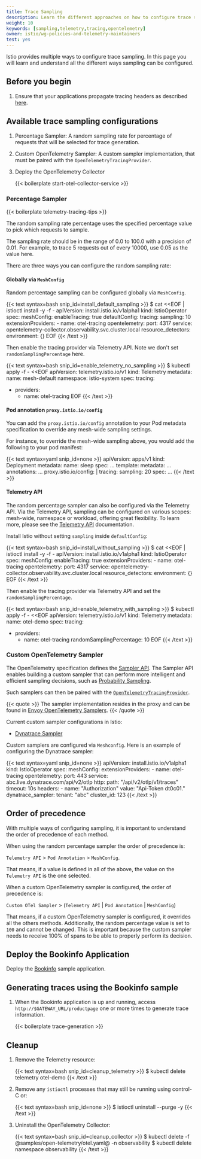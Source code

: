 ```yaml
---
title: Trace Sampling
description: Learn the different approaches on how to configure trace sampling on the proxies.
weight: 10
keywords: [sampling,telemetry,tracing,opentelemetry]
owner: istio/wg-policies-and-telemetry-maintainers
test: yes
---
```


Istio provides multiple ways to configure trace sampling. In this page you will learn and understand
all the different ways sampling can be configured.

## Before you begin

1.  Ensure that your applications propagate tracing headers as described [here](/docs/tasks/observability/distributed-tracing/overview/).

## Available trace sampling configurations

1.  Percentage Sampler: A random sampling rate for percentage of requests that will be selected for trace
    generation.

1.  Custom OpenTelemetry Sampler: A custom sampler implementation, that must be paired with the `OpenTelemetryTracingProvider`.

1.  Deploy the OpenTelemetry Collector

    {{< boilerplate start-otel-collector-service >}}

### Percentage Sampler

{{< boilerplate telemetry-tracing-tips >}}

The random sampling rate percentage uses the specified percentage value to pick which requests to sample.

The sampling rate should be in the range of 0.0 to 100.0 with a precision of 0.01.
For example, to trace 5 requests out of every 10000, use 0.05 as the value here.

There are three ways you can configure the random sampling rate:

#### Globally via `MeshConfig`

Random percentage sampling can be configured globally via `MeshConfig`.

{{< text syntax=bash snip_id=install_default_sampling >}}
$ cat <<EOF | istioctl install -y -f -
apiVersion: install.istio.io/v1alpha1
kind: IstioOperator
spec:
  meshConfig:
    enableTracing: true
    defaultConfig:
      tracing:
        sampling: 10
    extensionProviders:
    - name: otel-tracing
      opentelemetry:
        port: 4317
        service: opentelemetry-collector.observability.svc.cluster.local
        resource_detectors:
          environment: {}
EOF
{{< /text >}}

Then enable the tracing provider via Telemetry API. Note we don't set `randomSamplingPercentage` here.

{{< text syntax=bash snip_id=enable_telemetry_no_sampling >}}
$ kubectl apply -f - <<EOF
apiVersion: telemetry.istio.io/v1
kind: Telemetry
metadata:
  name: mesh-default
  namespace: istio-system
spec:
  tracing:
  - providers:
    - name: otel-tracing
EOF
{{< /text >}}

#### Pod annotation `proxy.istio.io/config`

You can add the `proxy.istio.io/config` annotation to your Pod metadata
specification to override any mesh-wide sampling settings.

For instance, to override the mesh-wide sampling above, you would add the following to your pod manifest:

{{< text syntax=yaml snip_id=none >}}
apiVersion: apps/v1
kind: Deployment
metadata:
  name: sleep
spec:
  ...
  template:
    metadata:
      ...
      annotations:
        ...
        proxy.istio.io/config: |
          tracing:
            sampling: 20
    spec:
      ...
{{< /text >}}

#### Telemetry API

The random percentage sampler can also be configured via the Telemetry API.
Via the Telemetry API, sampling can be configured on various scopes: mesh-wide, namespace or workload, offering great flexibility.
To learn more, please see the [Telemetry API](/docs/tasks/observability/telemetry/) documentation.

Install Istio without setting `sampling` inside `defaultConfig`:

{{< text syntax=bash snip_id=install_without_sampling >}}
$ cat <<EOF | istioctl install -y -f -
apiVersion: install.istio.io/v1alpha1
kind: IstioOperator
spec:
  meshConfig:
    enableTracing: true
    extensionProviders:
    - name: otel-tracing
      opentelemetry:
        port: 4317
        service: opentelemetry-collector.observability.svc.cluster.local
        resource_detectors:
          environment: {}
EOF
{{< /text >}}

Then enable the tracing provider via Telemetry API and set the `randomSamplingPercentage`.

{{< text syntax=bash snip_id=enable_telemetry_with_sampling >}}
$ kubectl apply -f - <<EOF
apiVersion: telemetry.istio.io/v1
kind: Telemetry
metadata:
   name: otel-demo
spec:
  tracing:
  - providers:
    - name: otel-tracing
    randomSamplingPercentage: 10
EOF
{{< /text >}}

### Custom OpenTelemetry Sampler

The OpenTelemetry specification defines the [Sampler API](https://github.com/open-telemetry/opentelemetry-specification/blob/v1.31.0/specification/trace/sdk.md#sampler).
The Sampler API enables building a custom sampler that can perform more intelligent and efficient sampling decisions,
such as [Probability Sampling](https://github.com/open-telemetry/opentelemetry-specification/blob/v1.31.0/specification/trace/tracestate-probability-sampling.md).

Such samplers can then be paired with the [`OpenTelemetryTracingProvider`](/docs/reference/config/istio.mesh.v1alpha1/#MeshConfig-ExtensionProvider-OpenTelemetryTracingProvider).

{{< quote >}}
The sampler implementation resides in the proxy and can be found in
[Envoy OpenTelemetry Samplers](https://www.envoyproxy.io/docs/envoy/latest/api-v3/config/trace/opentelemetry/samplers#opentelemetry-samplers).
{{< /quote >}}

Current custom sampler configurations in Istio:

- [Dynatrace Sampler](/docs/reference/config/istio.mesh.v1alpha1/#MeshConfig-ExtensionProvider-OpenTelemetryTracingProvider-DynatraceSampler)

Custom samplers are configured via `Meshconfig`. Here is an example of configuring the Dynatrace sampler:

{{< text syntax=yaml snip_id=none >}}
apiVersion: install.istio.io/v1alpha1
kind: IstioOperator
spec:
  meshConfig:
    extensionProviders:
    - name: otel-tracing
      opentelemetry:
        port: 443
        service: abc.live.dynatrace.com/api/v2/otlp
        http:
          path: "/api/v2/otlp/v1/traces"
          timeout: 10s
          headers:
            - name: "Authorization"
              value: "Api-Token dt0c01."
        dynatrace_sampler:
          tenant: "abc"
          cluster_id: 123
{{< /text >}}

## Order of precedence

With multiple ways of configuring sampling, it is important to understand
the order of precedence of each method.

When using the random percentage sampler the order of precedence is:

`Telemetry API` > `Pod Annotation` > `MeshConfig`.

That means, if a value is defined in all of the above, the value on the `Telemetry API` is the one selected.

When a custom OpenTelemetry sampler is configured, the order of precedence is:

`Custom OTel Sampler` > (`Telemetry API` | `Pod Annotation` | `MeshConfig`)

That means, if a custom OpenTelemetry sampler is configured, it overrides all the others methods.
Additionally, the random percentage value is set to `100` and cannot be changed. This is important
because the custom sampler needs to receive 100% of spans to be able to properly perform its decision.

## Deploy the Bookinfo Application

Deploy the [Bookinfo](/docs/examples/bookinfo/#deploying-the-application) sample application.

## Generating traces using the Bookinfo sample

1.  When the Bookinfo application is up and running, access `http://$GATEWAY_URL/productpage`
    one or more times to generate trace information.

    {{< boilerplate trace-generation >}}

## Cleanup

1.  Remove the Telemetry resource:

    {{< text syntax=bash snip_id=cleanup_telemetry >}}
    $ kubectl delete telemetry otel-demo
    {{< /text >}}

1.  Remove any `istioctl` processes that may still be running using control-C or:

    {{< text syntax=bash snip_id=none >}}
    $ istioctl uninstall --purge -y
    {{< /text >}}

1.  Uninstall the OpenTelemetry Collector:

    {{< text syntax=bash snip_id=cleanup_collector >}}
    $ kubectl delete -f @samples/open-telemetry/otel.yaml@ -n observability
    $ kubectl delete namespace observability
    {{< /text >}}
